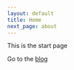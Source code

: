 ```yaml
---
layout: default
title: Home
next_page: about
---
```


This is the start page

Go to the  [blog](/blog/)
